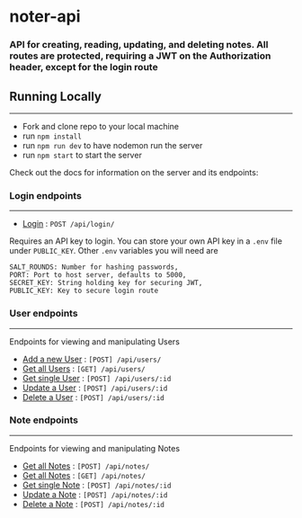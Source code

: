 # noter-api
### API for creating, reading, updating, and deleting notes. All routes are protected, requiring a JWT on the Authorization header, except for the login route

## Running Locally
---
- Fork and clone repo to your local machine
- run `npm install`
- run `npm run dev` to have nodemon run the server
- run `npm start` to start the server

Check out the docs for information on the server and its endpoints:


### Login endpoints
---
* [Login](docs/login.md) : `POST /api/login/`

Requires an API key to login. You can store your own API key in a `.env` file under `PUBLIC_KEY`.
Other `.env` variables you will need are 
```
SALT_ROUNDS: Number for hashing passwords, 
PORT: Port to host server, defaults to 5000, 
SECRET_KEY: String holding key for securing JWT, 
PUBLIC_KEY: Key to secure login route
```

### User endpoints
---
Endpoints for viewing and manipulating Users
* [Add a new User](docs/users/post.md) : `[POST] /api/users/`
* [Get all Users](docs/users/get.md) : `[GET] /api/users/`
* [Get single User](docs/users/id/get.md) : `[POST] /api/users/:id`
* [Update a User](docs/users/id/put.md) : `[POST] /api/users/:id`
* [Delete a User](docs/users/id/delete.md) : `[POST] /api/users/:id`

### Note endpoints
---
Endpoints for viewing and manipulating Notes
* [Get all Notes](docs/notes/post.md) : `[POST] /api/notes/`
* [Get all Notes](docs/notes/get.md) : `[GET] /api/notes/`
* [Get single Note](docs/notes/id/get.md) : `[POST] /api/notes/:id`
* [Update a Note](docs/notes/id/put.md) : `[POST] /api/notes/:id`
* [Delete a Note](docs/notes/id/delete.md) : `[POST] /api/notes/:id`
